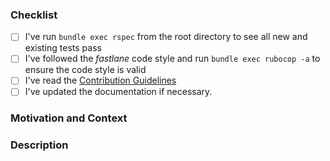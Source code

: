 <!-- Thanks for contributing to _fastlane_! Before you submit your pull request, please make sure to check the following boxes by putting an x in the [ ] -->

### Checklist
- [ ] I've run `bundle exec rspec` from the root directory to see all new and existing tests pass
- [ ] I've followed the _fastlane_ code style and run `bundle exec rubocop -a` to ensure the code style is valid
- [ ] I've read the [Contribution Guidelines](https://github.com/fastlane/fastlane/blob/master/CONTRIBUTING.md)
- [ ] I've updated the documentation if necessary.

### Motivation and Context
<!--- Why is this change required? What problem does it solve? -->
<!--- If it fixes an open issue, please link to the issue here. -->
<!--- Please describe in detail how you tested your changes. --->

### Description
<!--- Describe your changes in detail -->

